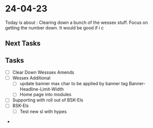 # 24-04-23

Today is about :
Clearing down a bunch of the wessex stuff. Focus on getting the number down.
It would be good if i c

## Next Tasks


## Tasks
- [ ] Clear Down Wesssex Amends
- [ ] Wessex Additional
  - [ ] update banner max char to be applied by banner tag
        Banner-Headline-Limit-Width
  - [ ] Home page into modules
- [ ] Supporting with roll out of BSK-Els
- [ ] BSK-Els
  - [ ] Test new sl with hypes
-